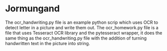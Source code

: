 # Jormungand
The ocr_handwriting.py file is an example python scrip which uses OCR to detect letter in a picture and write them out.
The ocr_homework.py file is a file that uses Tesseract OCR library and the pytesseract wrapper, it does the same thing as the ocr_handwriting.py file with the addition of turning handwritten text in the picture into string.
